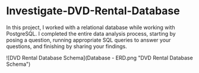 # Investigate-DVD-Rental-Database

In this project, I worked with a relational database while working with PostgreSQL. I completed the entire data analysis process, starting by posing a question, running appropriate SQL queries to answer your questions, and finishing by sharing your findings.

![DVD Rental Database Schema](Database - ERD.png "DVD Rental Database Schema")
